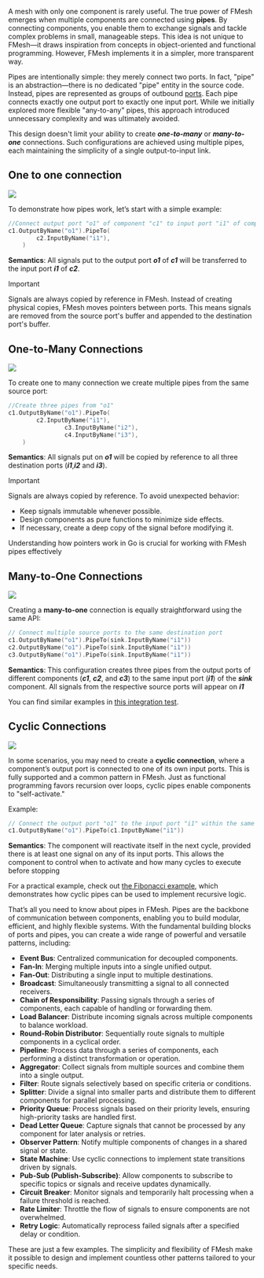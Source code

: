 A mesh with only one component is rarely useful. The true power of FMesh emerges when multiple components are connected using **pipes**. By connecting components, you enable them to exchange signals and tackle complex problems in small, manageable steps. This idea is not unique to FMesh—it draws inspiration from concepts in object-oriented and functional programming. However, FMesh implements it in a simpler, more transparent way.

Pipes are intentionally simple: they merely connect two ports. In fact, "pipe" is an abstraction—there is no dedicated "pipe" entity in the source code. Instead, pipes are represented as groups of outbound [ports](https://github.com/hovsep/fmesh/blob/main/port/port.go#L21). Each pipe connects exactly one output port to exactly one input port. While we initially explored more flexible "any-to-any" pipes, this approach introduced unnecessary complexity and was ultimately avoided.

This design doesn't limit your ability to create ***one-to-many*** or ***many-to-one*** connections. Such configurations are achieved using multiple pipes, each maintaining the simplicity of a single output-to-input link.

## One to one connection


![](https://github.com/user-attachments/assets/c833488a-5d39-4624-8410-f068c10c8d26)

To demonstrate how pipes work, let’s start with a simple example:

```go
//Connect output port "o1" of component "c1" to input port "i1" of component "c2"
c1.OutputByName("o1").PipeTo(
		c2.InputByName("i1"),
	)
```
**Semantics**: All signals put to the output port ***o1*** of ***c1*** will be transferred to the input port ***i1*** of ***c2***.

>[!IMPORTANT]
Signals are always copied by reference in FMesh. Instead of creating physical copies, FMesh moves pointers between ports. This means signals are removed from the source port's buffer and appended to the destination port's buffer.

## One-to-Many Connections

![](https://github.com/user-attachments/assets/09f18fe8-a3eb-444a-b6e9-08fc7ce658ed)

To create one to many connection we create multiple pipes from the same source port:

```go
//Create three pipes from "o1"
c1.OutputByName("o1").PipeTo(
		c2.InputByName("i1"),
                c3.InputByName("i2"),
                c4.InputByName("i3"),
	)
```

**Semantics**: All signals put on ***o1*** will be copied by reference to all three destination ports (***i1***,***i2*** and ***i3***).

>[!IMPORTANT]
>Signals are always copied by reference. To avoid unexpected behavior:
>* Keep signals immutable whenever possible.
>* Design components as pure functions to minimize side effects.
>* If necessary, create a deep copy of the signal before modifying it.

Understanding how pointers work in Go is crucial for working with FMesh pipes effectively

## Many-to-One Connections

![](https://github.com/user-attachments/assets/2d367069-f267-4d70-9064-c60162500720)

Creating a **many-to-one** connection is equally straightforward using the same API:

```go
// Connect multiple source ports to the same destination port
c1.OutputByName("o1").PipeTo(sink.InputByName("i1"))
c2.OutputByName("o1").PipeTo(sink.InputByName("i1"))
c3.OutputByName("o1").PipeTo(sink.InputByName("i1"))
```

**Semantics**: This configuration creates three pipes from the output ports of different components (***c1***, ***c2***, and ***c3***) to the same input port (***i1***) of the ***sink*** component. All signals from the respective source ports will appear on ***i1***

You can find similar examples in [this integration test](https://github.com/hovsep/fmesh/blob/main/integration_tests/piping/fan_test.go).

## Cyclic Connections

![](https://github.com/user-attachments/assets/7bec7fc4-12ec-4583-99ec-611d4a7ad88d)

In some scenarios, you may need to create a **cyclic connection**, where a component’s output port is connected to one of its own input ports. This is fully supported and a common pattern in FMesh. Just as functional programming favors recursion over loops, cyclic pipes enable components to "self-activate."

Example:

```go
// Connect the output port "o1" to the input port "i1" within the same component
c1.OutputByName("o1").PipeTo(c1.InputByName("i1"))
```

**Semantics**: The component will reactivate itself in the next cycle, provided there is at least one signal on any of its input ports. This allows the component to control when to activate and how many cycles to execute before stopping

For a practical example, check out [the Fibonacci example](https://github.com/hovsep/fmesh/blob/main/examples/fibonacci/main.go#L40), which demonstrates how cyclic pipes can be used to implement recursive logic.

That’s all you need to know about pipes in FMesh. Pipes are the backbone of communication between components, enabling you to build modular, efficient, and highly flexible systems. With the fundamental building blocks of ports and pipes, you can create a wide range of powerful and versatile patterns, including:

* **Event Bus**: Centralized communication for decoupled components.
* **Fan-In**: Merging multiple inputs into a single unified output.
* **Fan-Out**: Distributing a single input to multiple destinations.
* **Broadcast**: Simultaneously transmitting a signal to all connected receivers.
* **Chain of Responsibility**: Passing signals through a series of components, each capable of handling or forwarding them.
* **Load Balancer**: Distribute incoming signals across multiple components to balance workload.
* **Round-Robin Distributor**: Sequentially route signals to multiple components in a cyclical order.
* **Pipeline**: Process data through a series of components, each performing a distinct transformation or operation.
* **Aggregator**: Collect signals from multiple sources and combine them into a single output.
* **Filter**: Route signals selectively based on specific criteria or conditions.
* **Splitter**: Divide a signal into smaller parts and distribute them to different components for parallel processing.
* **Priority Queue**: Process signals based on their priority levels, ensuring high-priority tasks are handled first.
* **Dead Letter Queue**: Capture signals that cannot be processed by any component for later analysis or retries.
* **Observer Pattern**: Notify multiple components of changes in a shared signal or state.
* **State Machine**: Use cyclic connections to implement state transitions driven by signals.
* **Pub-Sub (Publish-Subscribe)**: Allow components to subscribe to specific topics or signals and receive updates dynamically.
* **Circuit Breaker**: Monitor signals and temporarily halt processing when a failure threshold is reached.
* **Rate Limiter**: Throttle the flow of signals to ensure components are not overwhelmed.
* **Retry Logic**: Automatically reprocess failed signals after a specified delay or condition.

These are just a few examples. The simplicity and flexibility of FMesh make it possible to design and implement countless other patterns tailored to your specific needs.